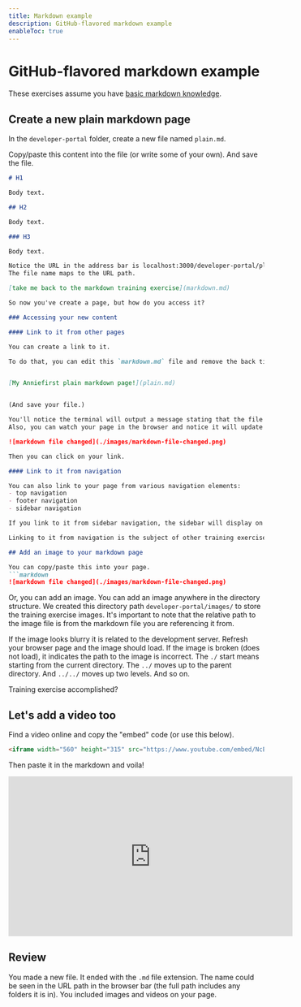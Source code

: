 ```yaml
---
title: Markdown example
description: GitHub-flavored markdown example
enableToc: true
---
```

# GitHub-flavored markdown example

These exercises assume you have [basic markdown knowledge](https://docs.redoc.ly/developer-portal/markdown/).

## Create a new plain markdown page

In the `developer-portal` folder, create a new file named `plain.md`.

Copy/paste this content into the file (or write some of your own). And save the file.

```markdown
# H1

Body text.

## H2

Body text.

### H3

Body text.

Notice the URL in the address bar is localhost:3000/developer-portal/plain.
The file name maps to the URL path.

[take me back to the markdown training exercise](markdown.md)

So now you've create a page, but how do you access it?

### Accessing your new content

#### Link to it from other pages

You can create a link to it.

To do that, you can edit this `markdown.md` file and remove the back ticks around this example.


[My Anniefirst plain markdown page!](plain.md)


(And save your file.)

You'll notice the terminal will output a message stating that the file changed.
Also, you can watch your page in the browser and notice it will update automatically.

![markdown file changed](./images/markdown-file-changed.png)

Then you can click on your link.

#### Link to it from navigation

You can also link to your page from various navigation elements:
- top navigation
- footer navigation
- sidebar navigation

If you link to it from sidebar navigation, the sidebar will display on the page.

Linking to it from navigation is the subject of other training exercises.

## Add an image to your markdown page

You can copy/paste this into your page.
```markdown
![markdown file changed](./images/markdown-file-changed.png)
```

Or, you can add an image.
You can add an image anywhere in the directory structure.
We created this directory path `developer-portal/images/` to store the training exercise images.
It's important to note that the relative path to the image file is from the markdown file you are referencing it from.

If the image looks blurry it is related to the development server.
Refresh your browser page and the image should load.
If the image is broken (does not load), it indicates the path to the image is incorrect.
The `./` start means starting from the current directory.
The `../` moves up to the parent directory.
And `../../` moves up two levels.
And so on.


Training exercise accomplished?

## Let's add a video too

Find a video online and copy the "embed" code (or use this below).
```html
<iframe width="560" height="315" src="https://www.youtube.com/embed/NcEHOlnAY6A" frameborder="0" allow="accelerometer; autoplay; encrypted-media; gyroscope; picture-in-picture" allowfullscreen></iframe>
```

Then paste it in the markdown and voila!

<iframe width="560" height="315" src="https://www.youtube.com/embed/NcEHOlnAY6A" frameborder="0" allow="accelerometer; autoplay; encrypted-media; gyroscope; picture-in-picture" allowfullscreen></iframe>

## Review

You made a new file.
It ended with the `.md` file extension.
The name could be seen in the URL path in the browser bar (the full path includes any folders it is in).
You included images and videos on your page.
